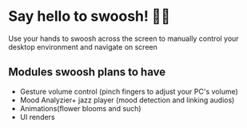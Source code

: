 # Say hello to swoosh! 🧹✨

Use your hands to swoosh across the screen to manually control your desktop environment and navigate on screen

## Modules swoosh plans to have
* Gesture volume control (pinch fingers to adjust your PC's volume)
* Mood Analyzier+ jazz player (mood detection and linking audios)
* Animations(flower blooms and such)
* UI renders
